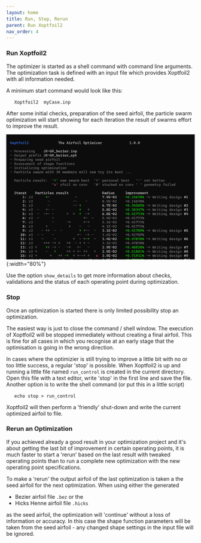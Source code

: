 ```yaml
---
layout: home
title: Run, Stop, Rerun
parent: Run Xoptfoil2
nav_order: 4
---
```



### Run Xoptfoil2

The optimizer is started as a shell command with command line arguments. The optimization task is defined with an input file which provides Xoptfoil2 with all information needed. 

A minimum start command would look like this: 

```
   Xoptfoil2  myCase.inp  
```

After some initial checks, preparation of the seed airfoil, the particle swarm optimization will start showing for each iteration the result of swarms effort to improve the result.

![run](../images/run_no_details.png){:width="80%"}

Use the option `show_details` to get more information about checks, validations and the status of each operating point during optimization.

### Stop

Once an optimization is started there is only limited possibility stop an optimization.

The easiest way is just to close the command / shell window. The execution of Xoptfoil2 will be 
stopped immediately without creating a final airfoil. This is fine for all cases in which you recognise at an early stage that the optimisation is going in the wrong direction. 

In cases where the optimizier is still trying to improve a little bit with no or too little success, a regular 'stop' is possible. When Xoptfoil2 is up and running a little file named `run_control` is created in the current directory. Open this file with a text editor, write 'stop' in the first line and save the file. Another option is to write the shell command (or put this in a little script)

```
   echo stop > run_control 
```
Xoptfoil2 will then perform a 'friendly' shut-down and write the current optimized airfoil to file.


### Rerun an Optimization

If you achieved already a good result in your optimization project and it's about getting the last bit of improvement in certain operating points, it is much faster to start a 'rerun' based on the last result with tweaked operating points than to run a complete new optimization with the new operating point specifications.  

To make a 'rerun' the output airfoil of the last optimization is taken a the seed airfoil for the next optimization. When using either the generated 
- Bezier airfoil file `.bez` or the
- Hicks Henne airfoil file `.hicks`

as the seed airfoil, the optimization will 'continue' without a loss of information or accuracy. In this case the shape function parameters will be taken from the seed airfoil - any changed shape settings in the input file will be ignored. 


